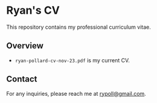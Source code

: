 # Ryan's CV

This repository contains my professional curriculum vitae.

## Overview

- `ryan-pollard-cv-nov-23.pdf` is my current CV.


## Contact

For any inquiries, please reach me at [rypoll@gmail.com](mailto:rypoll@gmail.com).
